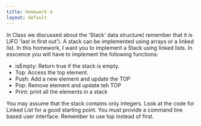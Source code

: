 ```yaml
---
title: Homework 4
layout: default
---
```


In Class we discussed about the 'Stack' data structure( remember that it is LIFO 'last in first out'). A stack can be implemented using arrays or a linked list. In this homework, I want you to implement a Stack using linked lists.
In esscence you will have to implement the following functions:

* isEmpty: Return true if the stack is empty. 
* Top:  Access the top element.
* Push: Add a new element and update the TOP
* Pop: Remove element and update teh TOP
* Print: print all the elements in a stack

You may assume that the stack contains only integers. Look at the code for Linked List for a good starting point.
You must provide a command line based user interface. Remember to use top instead of first.

